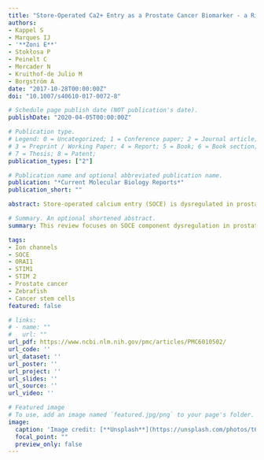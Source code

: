 ```yaml
---
title: "Store-Operated Ca2+ Entry as a Prostate Cancer Biomarker - a Riddle with Perspectives"
authors:
- Kappel S
- Marques IJ
- '**Zoni E**'
- Stokłosa P
- Peinelt C
- Mercader N
- Kruithof-de Julio M
- Borgström A
date: "2017-10-28T00:00:00Z"
doi: "10.1007/s40610-017-0072-8"

# Schedule page publish date (NOT publication's date).
publishDate: "2020-04-05T00:00:00Z"

# Publication type.
# Legend: 0 = Uncategorized; 1 = Conference paper; 2 = Journal article;
# 3 = Preprint / Working Paper; 4 = Report; 5 = Book; 6 = Book section;
# 7 = Thesis; 8 = Patent;
publication_types: ["2"]

# Publication name and optional abbreviated publication name.
publication: "*Current Molecular Biology Reports*"
publication_short: ""

abstract: Store-operated calcium entry (SOCE) is dysregulated in prostate cancer, contributing to increased cellular migration and proliferation and preventing cancer cell apoptosis. We here summarize findings on gene expression levels and functions of SOCE components, stromal interaction molecules (STIM1 and STIM2), and members of the Orai protein family (Orai1, 2, and 3) in prostate cancer. Moreover, we introduce new research models that promise to provide insights into whether dysregulated SOCE signaling has clinically relevant implications in terms of increasing the migration and invasion of prostate cancer cells. **Recent Findings:** Recent reports on Orai1 and Orai3 expression levels and function were in part controversial probably due to the heterogeneous nature of prostate cancer. Lately, in prostate cancer cells, transient receptor melastatin 4 channel was shown to alter SOCE and play a role in migration and proliferation. We specifically highlight new cancer research models and a subpopulation of cells that show tumor initiation and metastatic potential in mice and zebrafish models.

# Summary. An optional shortened abstract.
summary: This review focuses on SOCE component dysregulation in prostate cancer and analyzes several preclinical, cellular, and animal cancer research models.

tags:
- Ion channels
- SOCE
- ORAI1
- STIM1
- STIM 2
- Prostate cancer
- Zebrafish
- Cancer stem cells
featured: false

# links:
# - name: ""
#   url: ""
url_pdf: https://www.ncbi.nlm.nih.gov/pmc/articles/PMC6010502/
url_code: ''
url_dataset: ''
url_poster: ''
url_project: ''
url_slides: ''
url_source: ''
url_video: ''

# Featured image
# To use, add an image named `featured.jpg/png` to your page's folder. 
image:
  caption: 'Image credit: [**Unsplash**](https://unsplash.com/photos/t6oZEgL0z18)'
  focal_point: ""
  preview_only: false
---
```


